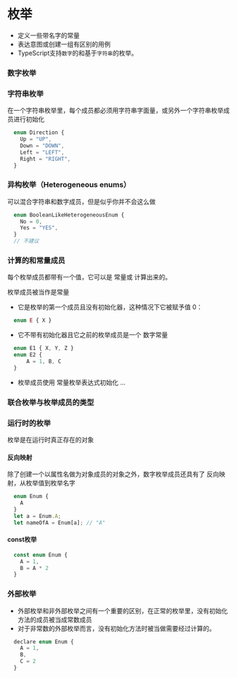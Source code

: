 # 枚举

* 定义一些带名字的常量
* 表达意图或创建一组有区别的用例
* TypeScript支持`数字`的和基于`字符串`的枚举。

### 数字枚举

### 字符串枚举

在一个字符串枚举里，每个成员都必须用字符串字面量，或另外一个字符串枚举成员进行初始化

```javascript
  enum Direction {
    Up = "UP",
    Down = "DOWN",
    Left = "LEFT",
    Right = "RIGHT",
  }

```

### 异构枚举（Heterogeneous enums）

可以混合字符串和数字成员，但是似乎你并不会这么做

```javascript
  enum BooleanLikeHeterogeneousEnum {
    No = 0,
    Yes = "YES",
  }
  // 不建议
```

### 计算的和常量成员

每个枚举成员都带有一个值，它可以是 常量或 计算出来的。

枚举成员被当作是常量

  * 它是枚举的第一个成员且没有初始化器，这种情况下它被赋予值 0：
  ```javascript
    enum E { X }
  ```

  * 它不带有初始化器且它之前的枚举成员是一个 数字常量
  ```javascript
    enum E1 { X, Y, Z }
    enum E2 {
        A = 1, B, C
    }
  ```
  * 枚举成员使用 常量枚举表达式初始化
    ...

### 联合枚举与枚举成员的类型


### 运行时的枚举

枚举是在运行时真正存在的对象


#### 反向映射

除了创建一个以属性名做为对象成员的对象之外，数字枚举成员还具有了 反向映射，从枚举值到枚举名字
```javascript
  enum Enum {
    A
  }
  let a = Enum.A;
  let nameOfA = Enum[a]; // "A"

```

#### const枚举

```javascript
  const enum Enum {
    A = 1,
    B = A * 2
  }
```
### 外部枚举

 * 外部枚举和非外部枚举之间有一个重要的区别，在正常的枚举里，没有初始化方法的成员被当成常数成员
 * 对于非常数的外部枚举而言，没有初始化方法时被当做需要经过计算的。

```javascript
  declare enum Enum {
    A = 1,
    B,
    C = 2
  }
```
